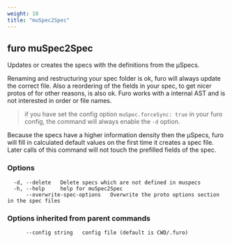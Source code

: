 ```yaml
---
weight: 10
title: "muSpec2Spec"
---
```


## furo muSpec2Spec

Updates or creates the specs with the definitions from the µSpecs.

Renaming and restructuring your spec folder is ok, furo will always update the correct file. Also a reordering of the fields in your spec,
to get nicer protos of for other reasons, is also ok. Furo works with a internal AST and is not interested in order or file names.

> if you have set the config option `muSpec.forceSync: true` in your furo config,
> the command will always enable the `-d` option.

Because the specs have a higher information density then the µSpecs, furo will fill in calculated default 
values on the first time it creates a spec file. Later calls of this command will not touch the prefilled fields of the spec.

### Options

```
  -d, --delete   Delete specs which are not defined in muspecs
  -h, --help     help for muSpec2Spec
      --overwrite-spec-options   Overwrite the proto options section in the spec files
```

### Options inherited from parent commands

```
      --config string   config file (default is CWD/.furo)
```



